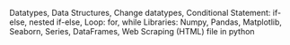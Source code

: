 Datatypes, Data Structures, 
Change datatypes, 
Conditional Statement: if-else, nested if-else, 
Loop: for, while
Libraries: Numpy, Pandas, Matplotlib, Seaborn, 
Series, DataFrames, 
Web Scraping (HTML) file in python
